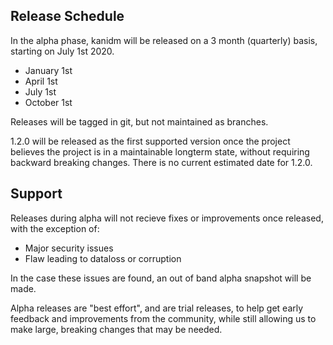## Release Schedule

In the alpha phase, kanidm will be released on a 3 month (quarterly) basis,
starting on July 1st 2020.

* January 1st
* April 1st
* July 1st
* October 1st

Releases will be tagged in git, but not maintained as branches.

1.2.0 will be released as the first supported version once the project believes the project is
in a maintainable longterm state, without requiring backward breaking changes. There is no current
estimated date for 1.2.0.

## Support

Releases during alpha will not recieve fixes or improvements once released, with the exception of:

* Major security issues
* Flaw leading to dataloss or corruption

In the case these issues are found, an out of band alpha snapshot will be made.

Alpha releases are "best effort", and are trial releases, to help get early feedback and improvements
from the community, while still allowing us to make large, breaking changes that may be needed.
